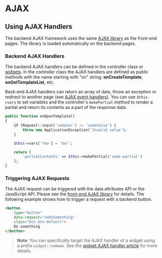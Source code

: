 # AJAX

## Using AJAX Handlers

The backend AJAX framework uses the same [AJAX library](../ajax/introduction.md) as the front-end pages. The library is loaded automatically on the backend pages.

### Backend AJAX Handlers

The backend AJAX handlers can be defined in the controller class or [widgets](widgets.md). In the controller class the AJAX handlers are defined as public methods with the name starting with "on" string: **onCreateTemplate**, **onGetTemplateList**, etc.

Back-end AJAX handlers can return an array of data, throw an exception or redirect to another page (see [AJAX event handlers](../ajax/handlers.md)). You can use `$this->vars` to set variables and the controller's `makePartial` method to render a partial and return its contents as a part of the response data.

```php
public function onOpenTemplate()
{
    if (Request::input('someVar') != 'someValue') {
        throw new ApplicationException('Invalid value');
    }

    $this->vars['foo'] = 'bar';

    return [
        'partialContents' => $this->makePartial('some-partial')
    ];
}
```

### Triggering AJAX Requests

The AJAX request can be triggered with the data attributes API or the JavaScript API. Please see the [front-end AJAX library](../ajax/introduction) for details. The following example shows how to trigger a request with a backend button.

```html
<button
    type="button"
    data-request="onDoSomething"
    class="btn btn-default">
    Do something
</button>
```

> **Note**: You can specifically target the AJAX handler of a widget using a prefix `widget::onName`. See the [widget AJAX handler article](../backend/widgets.md#oc-ajax-handlers) for more details.
